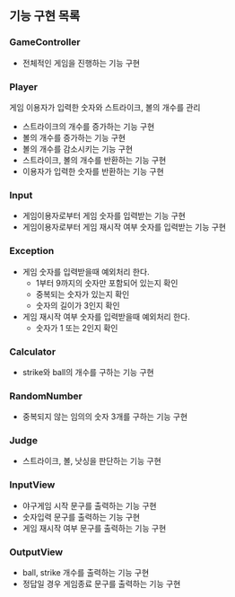 ## 기능 구현 목록

### GameController

- 전체적인 게임을 진행하는 기능 구현

### Player

게임 이용자가 입력한 숫자와 스트라이크, 볼의 개수를 관리

- 스트라이크의 개수를 증가하는 기능 구현
- 볼의 개수를 증가하는 기능 구현
- 볼의 개수를 감소시키는 기능 구현
- 스트라이크, 볼의 개수를 반환하는 기능 구현
- 이용자가 입력한 숫자를 반환하는 기능 구현

### Input

- 게임이용자로부터 게임 숫자를 입력받는 기능 구현
- 게임이용자로부터 게임 재시작 여부 숫자를 입력받는 기능 구현

### Exception

- 게임 숫자를 입력받을때 예외처리 한다.
    - 1부터 9까지의 숫자만 포함되어 있는지 확인
    - 중복되는 숫자가 있는지 확인
    - 숫자의 길이가 3인지 확인
- 게임 재시작 여부 숫자를 입력받을때 예외처리 한다.
    - 숫자가 1 또는 2인지 확인

### Calculator

- strike와 ball의 개수를 구하는 기능 구현

### RandomNumber

- 중복되지 않는 임의의 숫자 3개를 구하는 기능 구현

### Judge

- 스트라이크, 볼, 낫싱을 판단하는 기능 구현

### InputView

- 야구게임 시작 문구를 출력하는 기능 구현
- 숫자입력 문구를 출력하는 기능 구현
- 게임 재시작 여부 문구를 출력하는 기능 구현

### OutputView

- ball, strike 개수를 출력하는 기능 구현
- 정답일 경우 게임종료 문구를 출력하는 기능 구현
